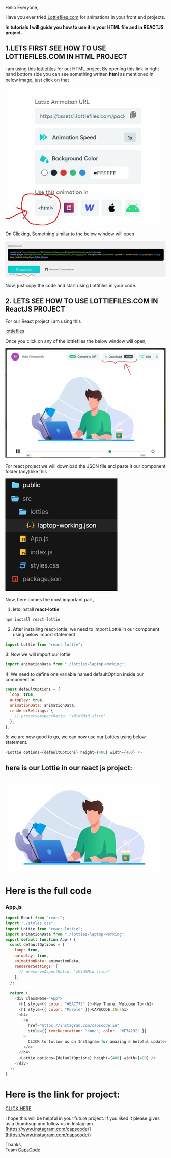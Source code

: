Hello Everyone,

Have you ever tried [Lottiefiles.com](https://lottiefiles.com/) for animations in your front end projects.

**In tutorials I will guide you how to use it in your HTML file and in REACTJS project.**

## 1.LETS FIRST SEE HOW TO USE LOTTIEFILES.COM IN **HTML PROJECT**

i am using this [lottiefiles](https://lottiefiles.com/43173-web-development) for out HTML project
By opening this link in right hand bottom side you can see something written **html** as mentioned in below image, just click on that

![Alt Text](https://raw.githubusercontent.com/CapsCode-Website/blogfiles/master/general/how-to-use-lottiefiles/1.jpg?raw=true)

On Clicking, Something similar to the below window will open

![Alt Text](https://raw.githubusercontent.com/CapsCode-Website/blogfiles/master/general/how-to-use-lottiefiles/2.jpg?raw=true)

Now, just copy the code and start using Lottifiles in your code.

## 2. LETS SEE HOW TO USE LOTTIEFILES.COM IN **ReactJS PROJECT**

For our React project i am using this

[lottiefiles](https://lottiefiles.com/43885-laptop-working)

Once you click on any of the lottiefiles the below window will open,

![Alt Text](https://raw.githubusercontent.com/CapsCode-Website/blogfiles/master/general/how-to-use-lottiefiles/3.jpg?raw=true)

For react project we will download the JSON file and paste it our component folder (any) like this

![Alt Text](https://raw.githubusercontent.com/CapsCode-Website/blogfiles/master/general/how-to-use-lottiefiles/4.jpg?raw=true)

Now, here comes the most important part,

1. lets install **react-lottie**

```js
npm install react-lottie
```

2. After installing react-lottie, we need to import Lottie in our component using below import statement

```js
import Lottie from "react-lottie";
```

3: Now we will import our lottie

```js
import animationData from "./lotties/laptop-working";
```

4: We need to define one variable named defaultOption inside our component as

```js
const defaultOptions = {
  loop: true,
  autoplay: true,
  animationData: animationData,
  rendererSettings: {
    // preserveAspectRatio: "xMidYMid slice"
  },
};
```

5: we are now good to go, we can now use our Lotties using below statement.

```js
<Lottie options={defaultOptions} height={400} width={400} />
```

## here is our Lottie in our react js project:

![Alt Text](https://raw.githubusercontent.com/CapsCode-Website/blogfiles/master/general/how-to-use-lottiefiles/5.jpg?raw=true)

# Here is the full code

### App.js

```js
import React from "react";
import "./styles.css";
import Lottie from "react-lottie";
import animationData from "./lotties/laptop-working";
export default function App() {
  const defaultOptions = {
    loop: true,
    autoplay: true,
    animationData: animationData,
    rendererSettings: {
      // preserveAspectRatio: "xMidYMid slice"
    },
  };

  return (
    <div className="App">
      <h1 style={{ color: "#EA7773" }}>Hey There, Welcome To</h1>
      <h1 style={{ color: "Purple" }}>CAPSCODE.IN</h1>
      <h4>
        <a
          href="https://instagram.com/capscode.in"
          style={{ textDecoration: "none", color: "#E74292" }}
        >
          CLICK to follow us on Instagram for amazing & helpful updates EVERYDAY
        </a>
      </h4>
      <Lottie options={defaultOptions} height={400} width={400} />
    </div>
  );
}
```

# Here is the link for project:

[CLICK HERE](https://codesandbox.io/s/lottieinreactjs-vdxn1)

I hope this will be helpful in your future project.
If you liked it please gives us a thumbsup and follow us in Instagram.
[https://www.instagram.com/capscode/](https://www.instagram.com/capscode/)

Thanks,\
Team [CapsCode](https://www.capscode.in)
